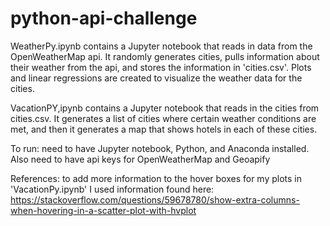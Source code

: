 # python-api-challenge

WeatherPy.ipynb contains a Jupyter notebook that reads in data from the OpenWeatherMap api. It randomly generates cities, pulls information about their weather from the api, and stores the information in 'cities.csv'. Plots and linear regressions are created to visualize the weather data for the cities.

VacationPY,ipynb contains a Jupyter notebook that reads in the cities from cities.csv. It generates a list of cities where certain weather conditions are met, and then it generates a map that shows hotels in each of these cities.


To run: need to have Jupyter notebook, Python, and Anaconda installed. Also need to have api keys for OpenWeatherMap and Geoapify

References: to add more information to the hover boxes for my plots in 'VacationPy.ipynb' I used information found here: https://stackoverflow.com/questions/59678780/show-extra-columns-when-hovering-in-a-scatter-plot-with-hvplot
